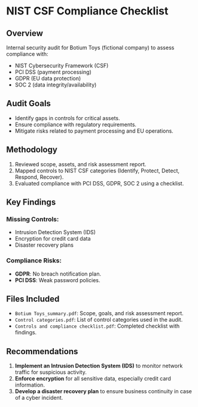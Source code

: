 # NIST CSF Compliance Checklist

## Overview
Internal security audit for Botium Toys (fictional company) to assess compliance with:
- NIST Cybersecurity Framework (CSF)
- PCI DSS (payment processing)
- GDPR (EU data protection)
- SOC 2 (data integrity/availability)

## Audit Goals
- Identify gaps in controls for critical assets.
- Ensure compliance with regulatory requirements.
- Mitigate risks related to payment processing and EU operations.

## Methodology
1. Reviewed scope, assets, and risk assessment report.
2. Mapped controls to NIST CSF categories (Identify, Protect, Detect, Respond, Recover).
3. Evaluated compliance with PCI DSS, GDPR, SOC 2 using a checklist.

## Key Findings
### Missing Controls:
- Intrusion Detection System (IDS)
- Encryption for credit card data
- Disaster recovery plans

### Compliance Risks:
- **GDPR**: No breach notification plan.
- **PCI DSS**: Weak password policies.

## Files Included
- `Botium Toys_summary.pdf`: Scope, goals, and risk assessment report.
- `Control categories.pdf`: List of control categories used in the audit.
- `Controls and compliance checklist.pdf`: Completed checklist with findings.

## Recommendations
1. **Implement an Intrusion Detection System (IDS)** to monitor network traffic for suspicious activity.
2. **Enforce encryption** for all sensitive data, especially credit card information.
3. **Develop a disaster recovery plan** to ensure business continuity in case of a cyber incident.
